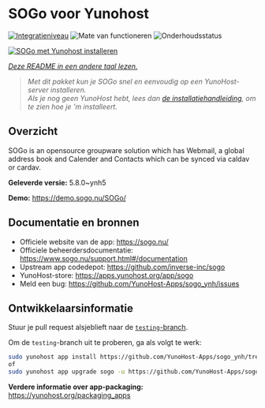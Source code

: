 <!--
NB: Deze README is automatisch gegenereerd door <https://github.com/YunoHost/apps/tree/master/tools/readme_generator>
Hij mag NIET handmatig aangepast worden.
-->

# SOGo voor Yunohost

[![Integratieniveau](https://dash.yunohost.org/integration/sogo.svg)](https://ci-apps.yunohost.org/ci/apps/sogo/) ![Mate van functioneren](https://ci-apps.yunohost.org/ci/badges/sogo.status.svg) ![Onderhoudsstatus](https://ci-apps.yunohost.org/ci/badges/sogo.maintain.svg)

[![SOGo met Yunohost installeren](https://install-app.yunohost.org/install-with-yunohost.svg)](https://install-app.yunohost.org/?app=sogo)

*[Deze README in een andere taal lezen.](./ALL_README.md)*

> *Met dit pakket kun je SOGo snel en eenvoudig op een YunoHost-server installeren.*  
> *Als je nog geen YunoHost hebt, lees dan [de installatiehandleiding](https://yunohost.org/install), om te zien hoe je 'm installeert.*

## Overzicht

SOGo is an opensource groupware solution which has Webmail, a global address book and Calender and Contacts which can be synced via caldav or cardav.


**Geleverde versie:** 5.8.0~ynh5

**Demo:** <https://demo.sogo.nu/SOGo/>
## Documentatie en bronnen

- Officiele website van de app: <https://sogo.nu/>
- Officiele beheerdersdocumentatie: <https://www.sogo.nu/support.html#/documentation>
- Upstream app codedepot: <https://github.com/inverse-inc/sogo>
- YunoHost-store: <https://apps.yunohost.org/app/sogo>
- Meld een bug: <https://github.com/YunoHost-Apps/sogo_ynh/issues>

## Ontwikkelaarsinformatie

Stuur je pull request alsjeblieft naar de [`testing`-branch](https://github.com/YunoHost-Apps/sogo_ynh/tree/testing).

Om de `testing`-branch uit te proberen, ga als volgt te werk:

```bash
sudo yunohost app install https://github.com/YunoHost-Apps/sogo_ynh/tree/testing --debug
of
sudo yunohost app upgrade sogo -u https://github.com/YunoHost-Apps/sogo_ynh/tree/testing --debug
```

**Verdere informatie over app-packaging:** <https://yunohost.org/packaging_apps>
